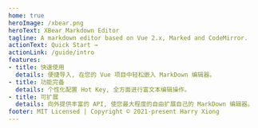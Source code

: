 ```yaml
---
home: true
heroImage: /xbear.png
heroText: XBear Markdown Editor
tagline: A markdown editor based on Vue 2.x, Marked and CodeMirror.
actionText: Quick Start →
actionLink: /guide/intro
features:
- title: 快速使用
  details: 便捷导入, 在您的 Vue 项目中轻松嵌入 MarkDown 编辑器。
- title: 功能完备
  details: 个性化配置 Hot Key, 全方面进行富文本编辑操作。
- title: 可扩展
  details: 向外提供丰富的 API, 使您最大程度的自由扩展自己的 MarkDown 编辑器。
footer: MIT Licensed | Copyright © 2021-present Harry Xiong
---
```

